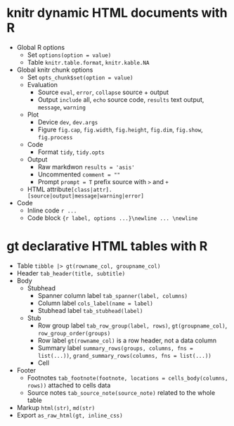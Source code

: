 # knitr dynamic HTML documents with R

- Global R options
    - Set `options(option = value)`
    - Table `knitr.table.format`, `knitr.kable.NA`
- Global knitr chunk options
    - Set `opts_chunk$set(option = value)`
    - Evaluation
        - Source `eval`, `error`, `collapse` source + output
        - Output `include` all, `echo` source code, `results` text output, `message`,
          `warning`
    - Plot
        - Device `dev`, `dev.args`
        - Figure `fig.cap`, `fig.width`, `fig.height`, `fig.dim`, `fig.show`,
          `fig.process`
    - Code
        - Format `tidy`, `tidy.opts`
    - Output
        - Raw markdwon `results = 'asis'`
        - Uncommented `comment = ""`
        - Prompt `prompt = T` prefix source with `>` and `+`
    - HTML attribute`[class|attr].[source|output|message|warning|error]`
- Code
    - Inline code `r ...`
    - Code block ```{r label, options ...}\newline ... \newline```

# gt declarative HTML tables with R

- Table `tibble |> gt(rowname_col, groupname_col)`
- Header `tab_header(title, subtitle)`
- Body
    - Stubhead
        - Spanner column label `tab_spanner(label, columns)`
        - Column label `cols_label(name = label)`
        - Stubhead label `tab_stubhead(label)`
    - Stub
        - Row group label `tab_row_group(label, rows)`, `gt(groupname_col)`,
          `row_group_order(groups)`
        - Row label `gt(rowname_col)` is a row header, not a data column
        - Summary label `summary_rows(groups, columns, fns = list(...))`,
          `grand_summary_rows(columns, fns = list(...))`
        - Cell
- Footer
    - Footnotes `tab_footnote(footnote, locations = cells_body(columns, rows))` attached
      to cells data
    - Source notes `tab_source_note(source_note)` related to the whole table
- Markup `html(str)`, `md(str)`
- Export `as_raw_html(gt, inline_css)`
